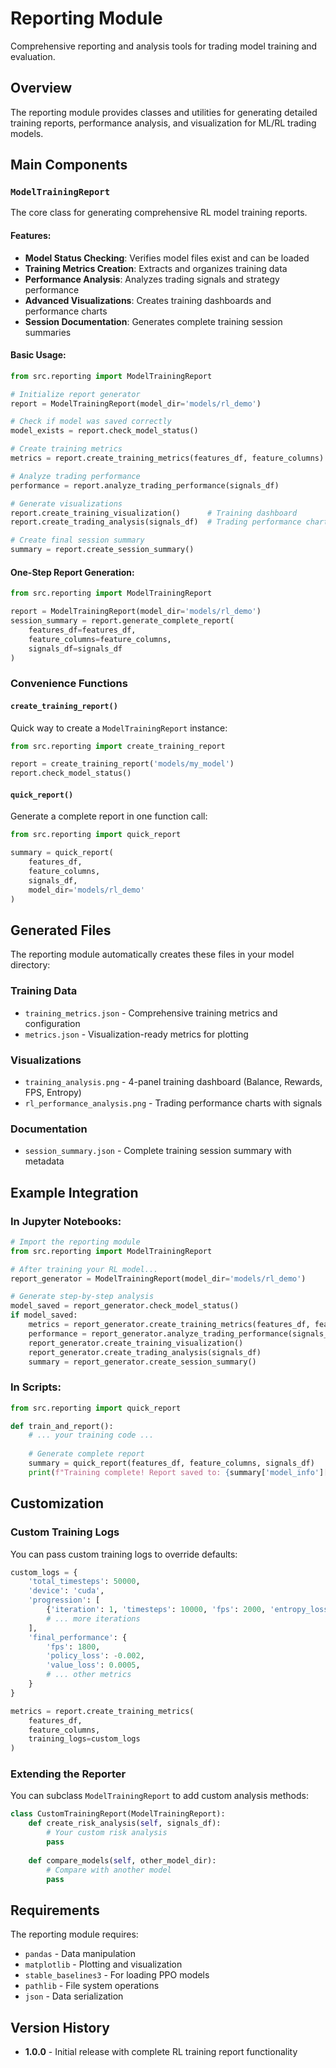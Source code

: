 # Reporting Module

Comprehensive reporting and analysis tools for trading model training and evaluation.

## Overview

The reporting module provides classes and utilities for generating detailed training reports, performance analysis, and visualization for ML/RL trading models.

## Main Components

### `ModelTrainingReport`

The core class for generating comprehensive RL model training reports.

#### Features:
- **Model Status Checking**: Verifies model files exist and can be loaded
- **Training Metrics Creation**: Extracts and organizes training data
- **Performance Analysis**: Analyzes trading signals and strategy performance
- **Advanced Visualizations**: Creates training dashboards and performance charts
- **Session Documentation**: Generates complete training session summaries

#### Basic Usage:

```python
from src.reporting import ModelTrainingReport

# Initialize report generator
report = ModelTrainingReport(model_dir='models/rl_demo')

# Check if model was saved correctly
model_exists = report.check_model_status()

# Create training metrics
metrics = report.create_training_metrics(features_df, feature_columns)

# Analyze trading performance
performance = report.analyze_trading_performance(signals_df)

# Generate visualizations
report.create_training_visualization()      # Training dashboard
report.create_trading_analysis(signals_df)  # Trading performance charts

# Create final session summary
summary = report.create_session_summary()
```

#### One-Step Report Generation:

```python
from src.reporting import ModelTrainingReport

report = ModelTrainingReport(model_dir='models/rl_demo')
session_summary = report.generate_complete_report(
    features_df=features_df,
    feature_columns=feature_columns,
    signals_df=signals_df
)
```

### Convenience Functions

#### `create_training_report()`

Quick way to create a `ModelTrainingReport` instance:

```python
from src.reporting import create_training_report

report = create_training_report('models/my_model')
report.check_model_status()
```

#### `quick_report()`

Generate a complete report in one function call:

```python
from src.reporting import quick_report

summary = quick_report(
    features_df, 
    feature_columns, 
    signals_df, 
    model_dir='models/rl_demo'
)
```

## Generated Files

The reporting module automatically creates these files in your model directory:

### Training Data
- `training_metrics.json` - Comprehensive training metrics and configuration
- `metrics.json` - Visualization-ready metrics for plotting

### Visualizations
- `training_analysis.png` - 4-panel training dashboard (Balance, Rewards, FPS, Entropy)
- `rl_performance_analysis.png` - Trading performance charts with signals

### Documentation
- `session_summary.json` - Complete training session summary with metadata

## Example Integration

### In Jupyter Notebooks:

```python
# Import the reporting module
from src.reporting import ModelTrainingReport

# After training your RL model...
report_generator = ModelTrainingReport(model_dir='models/rl_demo')

# Generate step-by-step analysis
model_saved = report_generator.check_model_status()
if model_saved:
    metrics = report_generator.create_training_metrics(features_df, feature_columns)
    performance = report_generator.analyze_trading_performance(signals_df)
    report_generator.create_training_visualization()
    report_generator.create_trading_analysis(signals_df)
    summary = report_generator.create_session_summary()
```

### In Scripts:

```python
from src.reporting import quick_report

def train_and_report():
    # ... your training code ...
    
    # Generate complete report
    summary = quick_report(features_df, feature_columns, signals_df)
    print(f"Training complete! Report saved to: {summary['model_info']['filename']}")
```

## Customization

### Custom Training Logs

You can pass custom training logs to override defaults:

```python
custom_logs = {
    'total_timesteps': 50000,
    'device': 'cuda',
    'progression': [
        {'iteration': 1, 'timesteps': 10000, 'fps': 2000, 'entropy_loss': -1.5},
        # ... more iterations
    ],
    'final_performance': {
        'fps': 1800,
        'policy_loss': -0.002,
        'value_loss': 0.0005,
        # ... other metrics
    }
}

metrics = report.create_training_metrics(
    features_df, 
    feature_columns, 
    training_logs=custom_logs
)
```

### Extending the Reporter

You can subclass `ModelTrainingReport` to add custom analysis methods:

```python
class CustomTrainingReport(ModelTrainingReport):
    def create_risk_analysis(self, signals_df):
        # Your custom risk analysis
        pass
    
    def compare_models(self, other_model_dir):
        # Compare with another model
        pass
```

## Requirements

The reporting module requires:
- `pandas` - Data manipulation
- `matplotlib` - Plotting and visualization
- `stable_baselines3` - For loading PPO models
- `pathlib` - File system operations
- `json` - Data serialization

## Version History

- **1.0.0** - Initial release with complete RL training report functionality